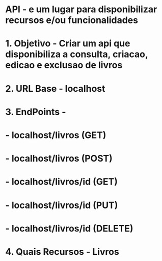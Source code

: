 #  API - e um lugar para disponibilizar recursos e/ou funcionalidades
#  1. Objetivo - Criar um api que disponibiliza a consulta, criacao, edicao e exclusao de livros
#  2. URL Base - localhost
#  3. EndPoints - 
#       - localhost/livros (GET)
#       - localhost/livros (POST)
#       - localhost/livros/id (GET)
#       - localhost/livros/id (PUT)
#       - localhost/livros/id (DELETE)
#   4. Quais Recursos - Livros